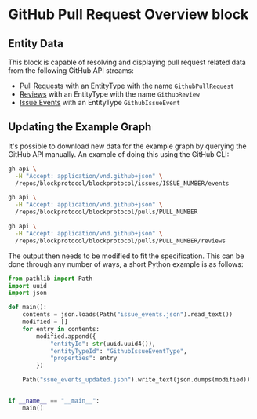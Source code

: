 # GitHub Pull Request Overview block

<!-- Link to be put here after publishing the block -->

## Entity Data

This block is capable of resolving and displaying pull request related data from the following GitHub API streams:

- [Pull Requests](https://docs.github.com/en/rest/pulls/pulls#list-pull-requests) with an EntityType with the name `GithubPullRequest`
- [Reviews](https://docs.github.com/en/rest/pulls/reviews) with an EntityType with the name `GithubReview`
- [Issue Events](https://docs.github.com/en/developers/webhooks-and-events/events/issue-event-types) with an EntityType `GithubIssueEvent`

## Updating the Example Graph

It's possible to download new data for the example graph by querying the GitHub API manually.
An example of doing this using the GitHub CLI:

```sh
gh api \
  -H "Accept: application/vnd.github+json" \
  /repos/blockprotocol/blockprotocol/issues/ISSUE_NUMBER/events

gh api \
  -H "Accept: application/vnd.github+json" \
  /repos/blockprotocol/blockprotocol/pulls/PULL_NUMBER

gh api \
  -H "Accept: application/vnd.github+json" \
  /repos/blockprotocol/blockprotocol/pulls/PULL_NUMBER/reviews
```

The output then needs to be modified to fit the specification. This can be done through any number of ways, a short Python example is as follows:

```python
from pathlib import Path
import uuid
import json

def main():
    contents = json.loads(Path("issue_events.json").read_text())
    modified = []
    for entry in contents:
        modified.append({
            "entityId": str(uuid.uuid4()),
            "entityTypeId": "GithubIssueEventType",
            "properties": entry
        })

    Path("ssue_events_updated.json").write_text(json.dumps(modified))


if __name__ == "__main__":
    main()
```
